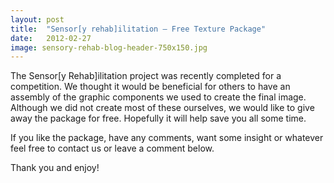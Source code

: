 ```yaml
---
layout: post
title:  "Sensor[y rehab]ilitation – Free Texture Package"
date:   2012-02-27
image: sensory-rehab-blog-header-750x150.jpg
---
```


The Sensor[y Rehab]ilitation project was recently completed for a competition. We thought it would be beneficial for others to have an assembly of the graphic components we used to create the final image. Although we did not create most of these ourselves, we would like to give away the package for free. Hopefully it will help save you all some time.

If you like the package, have any comments, want some insight or whatever feel free to contact us or leave a comment below.

Thank you and enjoy!
